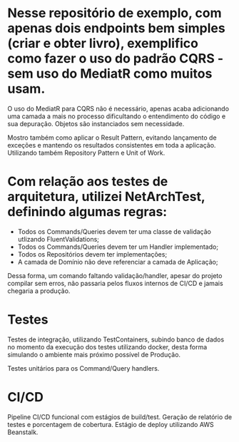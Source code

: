 # Nesse repositório de exemplo, com apenas dois endpoints bem simples (criar e obter livro), exemplifico como fazer o uso do padrão CQRS - sem uso do MediatR como muitos usam. 

O uso do MediatR para CQRS não é necessário, apenas acaba adicionando uma camada a mais no processo dificultando o entendimento do código e sua depuração. Objetos são instanciados sem necessidade.

Mostro também como aplicar o Result Pattern, evitando lançamento de exceções e mantendo os resultados consistentes em toda a aplicação. Utilizando também Repository Pattern e Unit of Work.

# Com relação aos testes de arquitetura, utilizei NetArchTest, definindo algumas regras:
- Todos os Commands/Queries devem ter uma classe de validação utlizando FluentValidations;
- Todos os Commands/Queries devem ter um Handler implementado;
- Todos os Repositórios devem ter implementações;
- A camada de Domínio não deve referenciar a camada de Aplicação;

Dessa forma, um comando faltando validação/handler, apesar do projeto compilar sem erros, não passaria pelos fluxos internos de CI/CD e jamais chegaria a produção.

# Testes

Testes de integração, utilizando TestContainers, subindo banco de dados no momento da execução dos testes utilizando docker, desta forma simulando o ambiente mais próximo possível de Produção.

Testes unitários para os Command/Query handlers.

# CI/CD

Pipeline CI/CD funcional com estágios de build/test. Geração de relatório de testes e porcentagem de cobertura. Estágio de deploy utilizando AWS Beanstalk.
